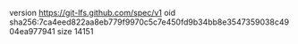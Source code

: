 version https://git-lfs.github.com/spec/v1
oid sha256:7ca4eed822aa8eb779f9970c5c7e450fd9b34bb8e3547359038c4904ea977941
size 14151
